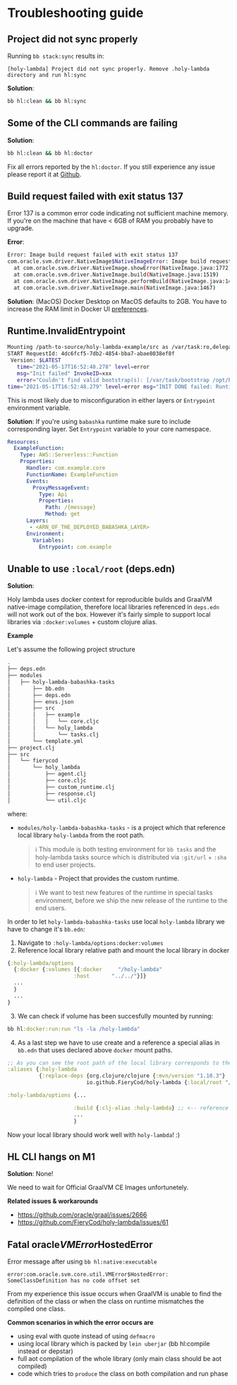 # Troubleshooting guide

## Project did not sync properly
  Running `bb stack:sync` results in:
  
  ```
  [holy-lambda] Project did not sync properly. Remove .holy-lambda directory and run hl:sync
  ```

  **Solution**:
  ```bash
  bb hl:clean && bb hl:sync
  ```

## Some of the CLI commands are failing
  
   **Solution**:
   ```bash
   bb hl:clean && bb hl:doctor
   ```
      
  Fix all errors reported by the `hl:doctor`. If you still experience any issue please report it at [Github](https://github.com/FieryCod/holy-lambda/issues).
      
## Build request failed with exit status 137
  Error 137 is a common error code indicating not sufficient machine memory.
  If you're on the machine that have < 6GB of RAM you probably have to upgrade.
  
  **Error**:
  ```bash
  Error: Image build request failed with exit status 137
  com.oracle.svm.driver.NativeImage$NativeImageError: Image build request failed with exit status 137
    at com.oracle.svm.driver.NativeImage.showError(NativeImage.java:1772)
    at com.oracle.svm.driver.NativeImage.build(NativeImage.java:1519)
    at com.oracle.svm.driver.NativeImage.performBuild(NativeImage.java:1480)
    at com.oracle.svm.driver.NativeImage.main(NativeImage.java:1467)
  ```

  **Solution**: (MacOS)
  Docker Desktop on MacOS defaults to 2GB. You have to increase the RAM limit in Docker UI [preferences](https://docs.docker.com/docker-for-mac/#resources).
      
## Runtime.InvalidEntrypoint

   ```bash
   Mounting /path-to-source/holy-lambda-example/src as /var/task:ro,delegated inside runtime container
   START RequestId: 4dc6fcf5-7db2-4854-bba7-abae8038ef8f 
    Version: $LATEST 
      time="2021-05-17T16:52:48.278" level=error 
      msg="Init failed" InvokeID=xxx 
      error="Couldn't find valid bootstrap(s): [/var/task/bootstrap /opt/bootstrap /var/runtime/bootstrap]"
   time="2021-05-17T16:52:48.279" level=error msg="INIT DONE failed: Runtime.InvalidEntrypoint"
   ```
  
  This is most likely due to misconfiguration in either layers or `Entrypoint` environment variable.
  
  **Solution**:
  If you're using `babashka` runtime make sure to include corresponding layer.
  Set `Entrypoint` variable to your core namespace.

  ```yml
  Resources:
    ExampleFunction:
      Type: AWS::Serverless::Function
      Properties:
        Handler: com.example.core
        FunctionName: ExampleFunction
        Events:
          ProxyMessageEvent:
            Type: Api
            Properties:
              Path: /{message}
              Method: get
        Layers:
         - <ARN_OF_THE_DEPLOYED_BABASHKA_LAYER>
        Environment:
          Variables:
            Entrypoint: com.example
  
  ```
## Unable to use `:local/root` (deps.edn)
**Solution**:

Holy lambda uses docker context for reproducible builds and GraalVM native-image compilation, therefore local libraries referenced in `deps.edn` will not work out of the box. However it's fairly simple to support local libraries via `:docker:volumes` + custom clojure alias.


**Example**

Let's assume the following project structure

```bash
.
├── deps.edn
├── modules
│   ├── holy-lambda-babashka-tasks
│       ├── bb.edn
│       ├── deps.edn
│       ├── envs.json
│       ├── src
│       │   ├── example
│       │   │   └── core.cljc
│       │   └── holy_lambda
│       │       └── tasks.clj
│       └── template.yml
├── project.clj
├── src
│   └── fierycod
│       └── holy_lambda
│           ├── agent.clj
│           ├── core.cljc
│           ├── custom_runtime.clj
│           ├── response.clj
│           └── util.cljc
```

where:

- `modules/holy-lambda-babashka-tasks` - is a project which that reference local library `holy-lambda` from the root path. 

  > :information_source: This module is both testing environment for `bb tasks` and the holy-lambda tasks source which is distributed via `:git/url` + `:sha` to end user projects.

- `holy-lambda` - Project that provides the custom runtime. 

  > :information_source: We want to test new features of the runtime in special tasks environment, before we ship the new release of the runtime to the end users.


In order to let `holy-lambda-babashka-tasks` use local `holy-lambda` library we have to change it's `bb.edn`:

1. Navigate to `:holy-lambda/options:docker:volumes`
2. Reference local library relative path and mount the local library in docker 

  ```clojure bb.edn
  {:holy-lambda/options 
    {:docker {:volumes [{:docker     "/holy-lambda"
                       :host       "../../"}]}
    ...
    }
    ...
  }
  ```
3. We can check if volume has been succesfully mounted by running:
  ```clojure
  bb hl:docker:run:run "ls -la /holy-lambda"
  ```
  
4. As a last step we have to use create and a reference a special alias in `bb.edn` that uses declared above `docker` mount paths.

  ```clojure modules/holy-lambda-babashka-tasks/deps.edn
  ;; As you can see the root path of the local library corresponds to the :docker mount directory.
  :aliases {:holy-lambda
            {:replace-deps {org.clojure/clojure {:mvn/version "1.10.3"}
                           io.github.FieryCod/holy-lambda {:local/root "/holy-lambda"}}}}
  ```

  ```clojure modules/holy-lambda-babashka-tasks/bb.edn
  :holy-lambda/options {...

                       :build {:clj-alias :holy-lambda} ;; <-- reference alias from deps.edn
                       ...
                       }
  ```

Now your local library should work well with `holy-lambda`! :)

## HL CLI hangs on M1 
  
  **Solution**:
  None!

  We need to wait for Official GraalVM CE Images unfortunetely.
  
  **Related issues & workarounds**
  - https://github.com/oracle/graal/issues/2666
  - https://github.com/FieryCod/holy-lambda/issues/61
  
## Fatal oracle$VMError$HostedError
   
Error message after using `bb hl:native:executable`

```
error:com.oracle.svm.core.util.VMError$HostedError: SomeClassDefinition has no code offset set
```

From my experience this issue occurs when GraalVM is unable to find the definition of the class or when the class on runtime mismatches the compiled one class.

**Common scenarios in which the error occurs are**
- using eval with quote instead of using `defmacro`
- using local library which is packed by `lein uberjar` (bb hl:compile instead or depstar)
- full aot compilation of the whole library (only main class should be aot compiled)
- code which tries to `produce` the class on both compilation and run phase

